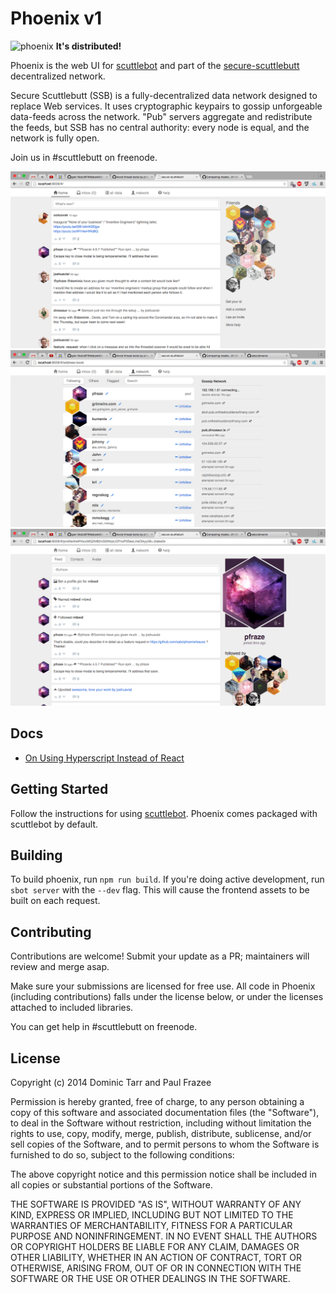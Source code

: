 Phoenix v1
==========

![phoenix](phoenix.png) **It's distributed!**

Phoenix is the web UI for [scuttlebot](https://github.com/ssbc/scuttlebot) and part of the [secure-scuttlebutt](https://github.com/ssbc/secure-scuttlebutt) decentralized network. 

Secure Scuttlebutt (SSB) is a fully-decentralized data network designed to replace Web services. It uses cryptographic keypairs to gossip unforgeable data-feeds across the network. "Pub" servers aggregate and redistribute the feeds, but SSB has no central authority: every node is equal, and the network is fully open.

Join us in #scuttlebutt on freenode.

![phoenix screenshot](screenshot1.jpg)
![phoenix screenshot](screenshot2.jpg)
![phoenix screenshot](screenshot3.jpg)

## Docs

 - [On Using Hyperscript Instead of React](HYPERSCRIPT.md)

## Getting Started

Follow the instructions for using [scuttlebot](https://github.com/ssbc/scuttlebot). Phoenix comes packaged with scuttlebot by default.

## Building

To build phoenix, run `npm run build`. If you're doing active development, run `sbot server` with the `--dev` flag. This will cause the frontend assets to be built on each request.

## Contributing

Contributions are welcome! Submit your update as a PR; maintainers will review and merge asap.

Make sure your submissions are licensed for free use. All code in Phoenix (including contributions) falls under the license below, or under the licenses attached to included libraries.

You can get help in #scuttlebutt on freenode.

## License

Copyright (c) 2014 Dominic Tarr and Paul Frazee

Permission is hereby granted, free of charge, to any person obtaining
a copy of this software and associated documentation files (the
"Software"), to deal in the Software without restriction, including
without limitation the rights to use, copy, modify, merge, publish,
distribute, sublicense, and/or sell copies of the Software, and to
permit persons to whom the Software is furnished to do so, subject to
the following conditions:

The above copyright notice and this permission notice shall be
included in all copies or substantial portions of the Software.

THE SOFTWARE IS PROVIDED "AS IS", WITHOUT WARRANTY OF ANY KIND,
EXPRESS OR IMPLIED, INCLUDING BUT NOT LIMITED TO THE WARRANTIES OF
MERCHANTABILITY, FITNESS FOR A PARTICULAR PURPOSE AND
NONINFRINGEMENT. IN NO EVENT SHALL THE AUTHORS OR COPYRIGHT HOLDERS BE
LIABLE FOR ANY CLAIM, DAMAGES OR OTHER LIABILITY, WHETHER IN AN ACTION
OF CONTRACT, TORT OR OTHERWISE, ARISING FROM, OUT OF OR IN CONNECTION
WITH THE SOFTWARE OR THE USE OR OTHER DEALINGS IN THE SOFTWARE.
